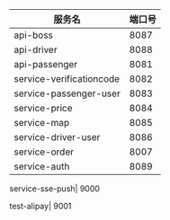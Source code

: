 

服务名|端口号
--- | ---
api-boss|8087
api-driver|8088
api-passenger|8081
service-verificationcode | 8082
service-passenger-user|8083
service-price|8084
service-map|8085
service-driver-user|8086
service-order| 8007
service-auth| 8089


service-sse-push| 9000


test-alipay| 9001







